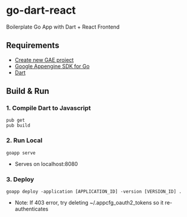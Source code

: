 # go-dart-react
Boilerplate Go App with Dart + React Frontend

## Requirements
- [Create new GAE project](https://console.cloud.google.com/projectselector/appengine)
- [Google Appengine SDK for Go](https://cloud.google.com/appengine/docs/standard/go/download)
- [Dart](https://webdev.dartlang.org/guides/get-started)

## Build & Run

### 1. Compile Dart to Javascript
    pub get
    pub build
    
### 2. Run Local
    goapp serve
- Serves on localhost:8080

### 3. Deploy
    goapp deploy -application [APPLICATION_ID] -version [VERSION_ID] .
- Note: If 403 error, try deleting ~/.appcfg_oauth2_tokens so it re-authenticates

